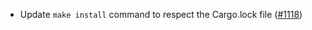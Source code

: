 - Update `make install` command to respect the Cargo.lock file
  ([#1118](https://github.com/anoma/anoma/issues/1118))